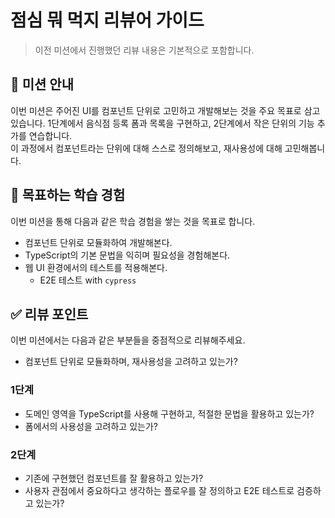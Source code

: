 # 점심 뭐 먹지 리뷰어 가이드

> 이전 미션에서 진행했던 리뷰 내용은 기본적으로 포함합니다.

## 🍚 미션 안내

이번 미션은 주어진 UI를 컴포넌트 단위로 고민하고 개발해보는 것을 주요 목표로 삼고 있습니다. 1단계에서 음식점 등록 폼과 목록을 구현하고, 2단계에서 작은 단위의 기능 추가를 연습합니다.    
이 과정에서 컴포넌트라는 단위에 대해 스스로 정의해보고, 재사용성에 대해 고민해봅니다. 

## 📍 목표하는 학습 경험

이번 미션을 통해 다음과 같은 학습 경험을 쌓는 것을 목표로 합니다.

- 컴포넌트 단위로 모듈화하여 개발해본다. 
- TypeScript의 기본 문법을 익히며 필요성을 경험해본다. 
- 웹 UI 환경에서의 테스트를 적용해본다.
  - E2E 테스트 with `cypress`
 
## ✅ 리뷰 포인트

이번 미션에서는 다음과 같은 부분들을 중점적으로 리뷰해주세요.

- 컴포넌트 단위로 모듈화하며, 재사용성을 고려하고 있는가?

### 1단계 
- 도메인 영역을 TypeScript를 사용해 구현하고, 적절한 문법을 활용하고 있는가?
- 폼에서의 사용성을 고려하고 있는가?

### 2단계 
- 기존에 구현했던 컴포넌트를 잘 활용하고 있는가?
- 사용자 관점에서 중요하다고 생각하는 플로우를 잘 정의하고 E2E 테스트로 검증하고 있는가?
